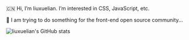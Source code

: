 🇨🇳 Hi, I’m liuxuelian. I’m interested in CSS, JavaScript, etc.

💪 I am trying to do something for the front-end open source community...

![liuxuelian's GitHub stats](https://github-readme-stats.vercel.app/api?username=liuxuelian&show_icons=true&theme=dracula)
